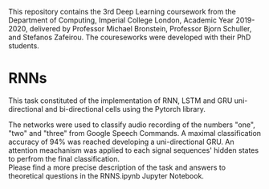This repository contains the 3rd Deep Learning coursework from the Department of Computing, Imperial College London, Academic Year 2019-2020, delivered by Professor Michael Bronstein, Professor Bjorn Schuller, and Stefanos Zafeirou. The coureseworks were developed with their PhD students. 

# RNNs
This task constituted of the implementation of RNN, LSTM and GRU uni-directional and bi-directional cells using the Pytorch library. <br>

The networks were used to classify audio recording of the numbers "one", "two" and "three" from Google Speech Commands. A maximal classification accuracy of 94% was reached developing a uni-directional GRU. An attention meachanism was applied to each signal sequences' hidden states to perfrom the final classification. <br>
Please find a more precise description of the task and answers to theoretical questions in the RNNS.ipynb Jupyter Notebook.
